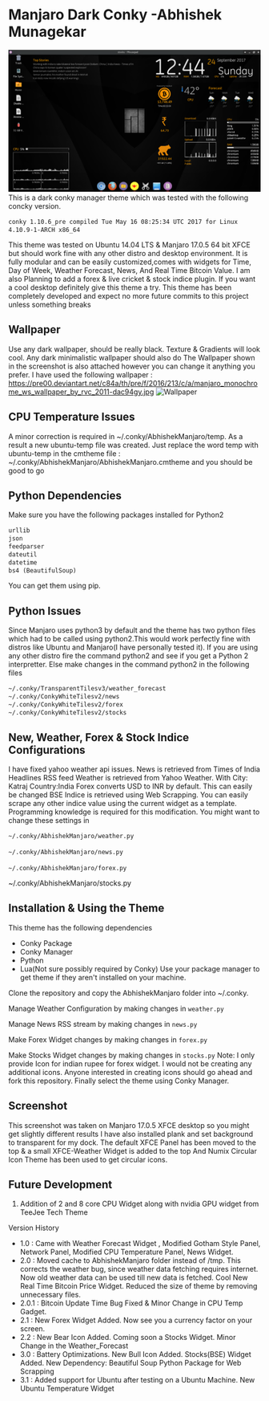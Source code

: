 Manjaro Dark Conky -Abhishek Munagekar
=======================================

![Screenshot](https://github.com/munagekar/MJRDarkConcky/blob/master/MJRDarkConky2.png)
This is a dark conky manager theme which was tested with the following concky version.

    conky 1.10.6_pre compiled Tue May 16 08:25:34 UTC 2017 for Linux 4.10.9-1-ARCH x86_64

This theme was tested on Ubuntu 14.04 LTS & Manjaro 17.0.5 64 bit XFCE but should work fine with any other distro and desktop environment.
It is fully modular and can be easily customized,comes with widgets for Time, Day of Week, Weather Forecast, News, And Real Time Bitcoin Value. I am also Planning to add a forex & live cricket & stock indice plugin. If you want a cool desktop definitely give this theme a try. This theme has been completely developed and expect no more future commits to this project unless something breaks

Wallpaper
---------

Use any dark wallpaper, should be really black. Texture & Gradients will look cool.
Any dark minimalistic wallpaper should also do
The Wallpaper shown in the screenshot is also attached however you can change it anything you prefer.
I have used the following wallpaper : https://pre00.deviantart.net/c84a/th/pre/f/2016/213/c/a/manjaro_monochrome_ws_wallpaper_by_rvc_2011-dac94gy.jpg
![Wallpaper](https://pre00.deviantart.net/c84a/th/pre/f/2016/213/c/a/manjaro_monochrome_ws_wallpaper_by_rvc_2011-dac94gy.jpg)

CPU Temperature Issues
-------------------
A minor correction is required in ~/.conky/AbhishekManjaro/temp. As a result a new ubuntu-temp file was created. Just replace the word temp with ubuntu-temp in the cmtheme file : ~/.conky/AbhishekManjaro/AbhishekManjaro.cmtheme and you should be good to go

Python Dependencies
-------------------

Make sure you have the following packages installed for Python2

    urllib
    json
    feedparser
    dateutil
    datetime
    bs4 (BeautifulSoup)
    

You can get them using pip.

Python Issues
-------------

Since Manjaro uses python3 by default and the theme has two python files which had to be called using python2.This would work perfectly fine with distros like Ubuntu and Manjaro(I have personally tested it). If you are using any other distro fire the command python2 and see if you get a Python 2 interpretter. 
Else make changes in the command python2 in the following files

    ~/.conky/TransparentTilesv3/weather_forecast
    ~/.conky/ConkyWhiteTilesv2/news
    ~/.conky/ConkyWhiteTilesv2/forex
    ~/.conky/ConkyWhiteTilesv2/stocks

New, Weather, Forex & Stock Indice Configurations
---------------------

I have fixed yahoo weather api issues.
News is retrieved from Times of India Headlines RSS feed
Weather is retrieved from Yahoo Weather. With City: Katraj Country:India
Forex converts USD to INR by default. This can easily be changed
BSE Indice is retrieved using Web Scrapping. You can easily scrape any other indice value using the current widget as a template. Programming knowledge is required for this modification.
You might want to change these settings in

    ~/.conky/AbhishekManjaro/weather.py

    ~/.conky/AbhishekManjaro/news.py
    
    ~/.conky/AbhishekManjaro/forex.py
   
   ~/.conky/AbhishekManjaro/stocks.py


Installation & Using the Theme
------------------------------

This theme has the following dependencies

 - Conky Package
 - Conky Manager
 - Python
 - Lua(Not sure possibly required by Conky)
Use your package manager to get theme if they aren't installed on your machine.

Clone the repository and copy the AbhishekManjaro folder into ~/.conky.

Manage Weather Configuration by making changes in `weather.py`

Manage News RSS stream by making changes in `news.py`

Make Forex Widget changes by making changes in `forex.py`

Make Stocks Widget changes by making changes in `stocks.py`
Note: I only provide Icon for indian rupee for forex widget. I would not be creating any additional icons. Anyone interested in creating icons should go ahead and fork this repository.
Finally select the theme using Conky Manager.



Screenshot
----------

This screenshot was taken on Manjaro 17.0.5 XFCE desktop so you might get slightly different results
I have also installed plank and set background to transparent for my dock.
The default XFCE Panel has been moved to the top & a small XFCE-Weather Widget is added to the top
And Numix Circular Icon Theme has been used to get circular icons.

Future Development
----------

 1. Addition of 2 and 8 core CPU Widget along with nvidia GPU widget from TeeJee Tech Theme

Version History

 - 1.0 : Came with Weather Forecast Widget , Modified Gotham Style Panel, Network Panel, Modified CPU Temperature Panel, News Widget.
 - 2.0 : Moved cache to AbhishekManjaro folder instead of /tmp. This corrects the weather bug, since weather data fetching requires internet. Now old weather data can be used till new data is fetched. 
   Cool New Real Time Bitcoin Price Widget. Reduced the size of theme by
   removing unnecessary files.
 - 2.0.1 : Bitcoin Update Time Bug Fixed & Minor Change in CPU Temp Gadget. 
  - 2.1 : New Forex Widget Added. Now see you a currency factor on your screen.
  - 2.2 : New Bear Icon Added. Coming soon a Stocks Widget. Minor Change in the Weather_Forecast
  - 3.0 : Battery Optimizations. New Bull Icon Added. Stocks(BSE) Widget Added. New Dependency: Beautiful Soup Python Package for Web Scrapping
  - 3.1 : Added support for Ubuntu after testing on a Ubuntu Machine. New Ubuntu Temperature Widget
  
